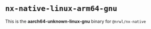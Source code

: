 # `nx-native-linux-arm64-gnu`

This is the **aarch64-unknown-linux-gnu** binary for `@nrwl/nx-native`
